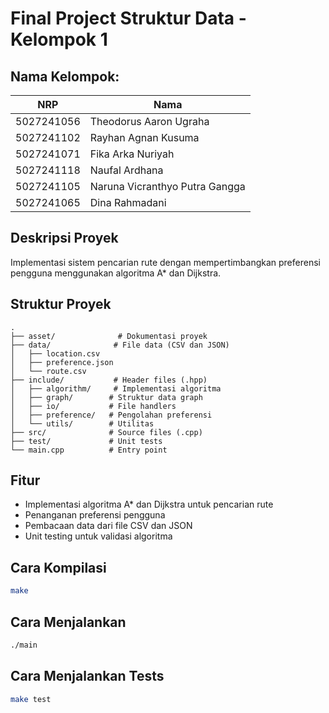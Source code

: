 # Final Project Struktur Data - Kelompok 1

## Nama Kelompok:

| NRP         | Nama                                 |
|-------------|--------------------------------------|
| 5027241056  | Theodorus Aaron Ugraha               |
| 5027241102  | Rayhan Agnan Kusuma                  |
| 5027241071  | Fika Arka Nuriyah                    |
| 5027241118  | Naufal Ardhana                       |
| 5027241105  | Naruna Vicranthyo Putra Gangga       |
| 5027241065  | Dina Rahmadani                       |

## Deskripsi Proyek
Implementasi sistem pencarian rute dengan mempertimbangkan preferensi pengguna menggunakan algoritma A* dan Dijkstra.

## Struktur Proyek
```
.
├── asset/              # Dokumentasi proyek
├── data/              # File data (CSV dan JSON)
│   ├── location.csv
│   ├── preference.json
│   └── route.csv
├── include/           # Header files (.hpp)
│   ├── algorithm/     # Implementasi algoritma
│   ├── graph/        # Struktur data graph
│   ├── io/           # File handlers
│   ├── preference/   # Pengolahan preferensi
│   └── utils/        # Utilitas
├── src/              # Source files (.cpp)
├── test/             # Unit tests
└── main.cpp          # Entry point
```

## Fitur
- Implementasi algoritma A* dan Dijkstra untuk pencarian rute
- Penanganan preferensi pengguna
- Pembacaan data dari file CSV dan JSON
- Unit testing untuk validasi algoritma

## Cara Kompilasi
```bash
make
```

## Cara Menjalankan
```bash
./main
```

## Cara Menjalankan Tests
```bash
make test
```
